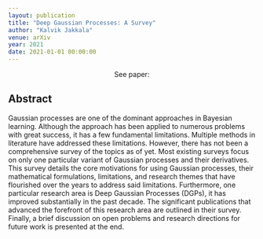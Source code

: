 ```yaml
---
layout: publication
title: "Deep Gaussian Processes: A Survey"
author: "Kalvik Jakkala"
venue: arXiv
year: 2021
date: 2021-01-01 00:00:00
---
```


<center>See paper: <a href="https://arxiv.org/pdf/2106.12135.pdf"><i class="fa fa-file-text" aria-hidden="true"></i></a></center>

## Abstract
Gaussian processes are one of the dominant approaches in Bayesian learning. Although the approach has been applied to numerous problems with great success, it has a few fundamental limitations. Multiple methods in literature have addressed these limitations. However, there has not been a comprehensive survey of the topics as of yet. Most existing surveys focus on only one particular variant of Gaussian processes and their derivatives. This survey details the core motivations for using Gaussian processes, their mathematical formulations, limitations, and research themes that have flourished over the years to address said limitations. Furthermore, one particular research area is Deep Gaussian Processes (DGPs), it has improved substantially in the past decade. The significant publications that advanced the forefront of this research area are outlined in their survey. Finally, a brief discussion on open problems and research directions for future work is presented at the end.
